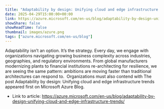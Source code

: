 ```yaml
---
title: "Adaptability by design: Unifying cloud and edge infrastructure trends"
date: 2025-04-29T15:00:00+00:00
link: https://azure.microsoft.com/en-us/blog/adaptability-by-design-unifying-cloud-and-edge-infrastructure-trends/
showShare: false
showReadTime: false
thumbnail: images/azure.png
tags: ["azure.microsoft.com/en-us/blog"]
---
```

Adaptability isn’t an option. It’s the strategy. Every day, we engage with organizations navigating growing business complexity across industries, geographies, and regulatory environments. From global manufacturers modernizing plants to financial institutions re-architecting for resilience, we are seeing the same pattern: ambitions are moving faster than traditional architectures can respond to.  Organizations must also contend with
The post Adaptability by design: Unifying cloud and edge infrastructure trends  appeared first on Microsoft Azure Blog.

- Link to article: https://azure.microsoft.com/en-us/blog/adaptability-by-design-unifying-cloud-and-edge-infrastructure-trends/